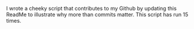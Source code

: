 I wrote a cheeky script that contributes to my Github by updating this ReadMe to illustrate why more than commits matter. This script has run 15 times.